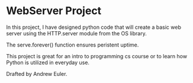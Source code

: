 # WebServer Project

In this project, I have designed python code that will create a basic web server using the HTTP.server module from the OS library. 

The serve.forever() function ensures peristent uptime.

This project is great for an intro to programming cs course or to learn how Python is utilized in everyday use.

Drafted by Andrew Euler.
